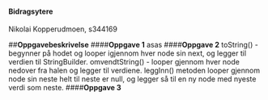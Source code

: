 #### **Bidragsytere**

Nikolai Kopperudmoen, s344169

##**Oppgavebeskrivelse**
####**Oppgave 1**
asas
####**Oppgave 2**
toString() - begynner på hodet og looper igjennom hver node sin next, og legger til verdien til StringBuilder.
omvendtString() - looper gjennom hver node nedover fra halen og legger til verdiene. 
leggInn() metoden looper gjennom node sin neste helt til neste er null, og legger så til en ny node med nyeste verdi
som neste.
####**Oppgave 3**
